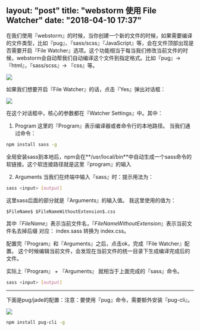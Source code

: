 layout: "post"
title: "webstorm 使用 File Watcher"
date: "2018-04-10 17:37"
---
在我们使用『webstorm』的时候，当你创建一个新的文件的时候，如果需要编译的文件类型，比如『pug』、『sass/scss』『JavaScript』等，会在文件顶部出现是否需要开启『File Watcher』选项。这个功能相当于每当我们修改当前文件的时候，webstorm会自动帮我们自动编译这个文件到指定格式。比如『pug』-> 『html』，『sass/scss』-> 『css』等。

<!--more-->

![](/images/2018/04/webstorm_enable_file_watcher.png)

如果我们想要开启『File Watcher』的话，点击『Yes』弹出对话框：

![](/images/2018/04/webstorm_file_watcher_scss.png)

在这个对话框中，核心的参数都在『Watcher Settings』中。其中：

1. Program
这里的『Program』表示编译器或者命令行的本地路径。
当我们通过命令：
```sh
npm install sass -g
```
全局安装sass到本地后，npm会在**/usr/local/bin**中自动生成一个sass命令的软链接。这个软连接路径就是这里『program』的输入

2. Arguments
当我们在终端中输入『sass』时：提示用法为：
```sh
sass <input> [output]
```
这里sass后面的部分就是『Arguments』的输入值。
我这里使用的值为：
```
$FileName$ $FileNameWithoutExtension$.css
```
其中『$FileName$』表示当前文件名，『$FileNameWithoutExtension$』表示当前文件名去掉后缀
对应： index.sass 转换为 index.css。

配置完『Program』和『Arguments』之后，点击ok，完成『File Watcher』配置。
这个时候编辑当前文件，会发现在当前文件的统一目录下生成编译完成后的文件。

实际上『Program』 + 『Arguments』 就相当于上面完成的『sass』命令。
```sh
sass <input> [output]
```
---
下面是pug/jade的配置：注意：要使用『pug』命令，需要额外安装『pug-cli』。

![](/images/2018/04/webstorm_pug_file_watcher.png)

```sh
npm install pug-cli -g
```
